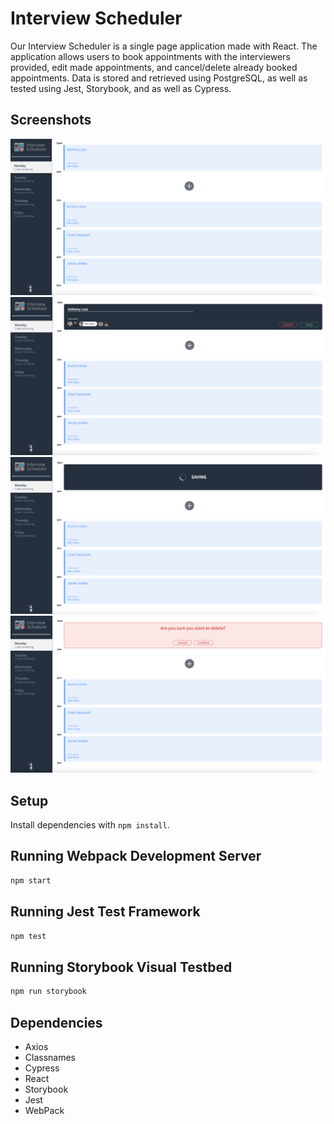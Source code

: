 # Interview Scheduler

Our Interview Scheduler is a single page application made with React. The application allows users to book appointments with the interviewers provided, edit made appointments, and cancel/delete already booked appointments. Data is stored and retrieved using PostgreSQL, as well as tested using Jest, Storybook, and as well as Cypress.


## Screenshots
!["Scheduler front page"](https://github.com/alasam/scheduler/blob/master/docs/scheduler-front-page.PNG)
!["Scheduler create an appoinment"](https://github.com/alasam/scheduler/blob/master/docs/scheduler-create.PNG)
!["Scheduler saving an event"](https://github.com/alasam/scheduler/blob/master/docs/scheduler-saving.PNG)
!["Scheduler front page"](https://github.com/alasam/scheduler/blob/master/docs/scheduler-delete.PNG)


## Setup

Install dependencies with `npm install`.

## Running Webpack Development Server

```sh
npm start
```

## Running Jest Test Framework

```sh
npm test
```

## Running Storybook Visual Testbed

```sh
npm run storybook
```
## Dependencies
- Axios
- Classnames
- Cypress
- React
- Storybook
- Jest
- WebPack
